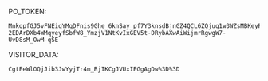 PO_TOKEN:
```
MnkqpfGJ5vFNEiqYMqDFnis9Ghe_6knSay_pf7Y3knsdBjnGZ4QCL6ZQjuq1w3WZsMBKeyPri8G_ULQEY_QIxDbp-2EDArDXb4WMqyeyfSbfW8_YmzjV1NtKvIxGEV5t-DRybAXwAiWijmrRgwgW7-UvD8sM_OwM-qSE
```
VISITOR_DATA:
```
CgtEeWlOQjJib3JwYyjTr4m_BjIKCgJVUxIEGgAgDw%3D%3D
```
